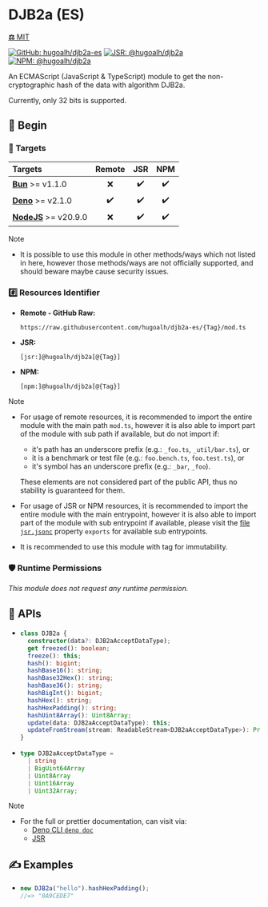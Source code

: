 # DJB2a (ES)

[**⚖️** MIT](./LICENSE.md)

[![GitHub: hugoalh/djb2a-es](https://img.shields.io/github/v/release/hugoalh/djb2a-es?label=hugoalh/djb2a-es&labelColor=181717&logo=github&logoColor=ffffff&sort=semver&style=flat "GitHub: hugoalh/djb2a-es")](https://github.com/hugoalh/djb2a-es)
[![JSR: @hugoalh/djb2a](https://img.shields.io/jsr/v/@hugoalh/djb2a?label=@hugoalh/djb2a&labelColor=F7DF1E&logo=jsr&logoColor=000000&style=flat "JSR: @hugoalh/djb2a")](https://jsr.io/@hugoalh/djb2a)
[![NPM: @hugoalh/djb2a](https://img.shields.io/npm/v/@hugoalh/djb2a?label=@hugoalh/djb2a&labelColor=CB3837&logo=npm&logoColor=ffffff&style=flat "NPM: @hugoalh/djb2a")](https://www.npmjs.com/package/@hugoalh/djb2a)

An ECMAScript (JavaScript & TypeScript) module to get the non-cryptographic hash of the data with algorithm DJB2a.

Currently, only 32 bits is supported.

## 🔰 Begin

### 🎯 Targets

| **Targets** | **Remote** | **JSR** | **NPM** |
|:--|:-:|:-:|:-:|
| **[Bun](https://bun.sh/)** >= v1.1.0 | ❌ | ✔️ | ✔️ |
| **[Deno](https://deno.land/)** >= v2.1.0 | ✔️ | ✔️ | ✔️ |
| **[NodeJS](https://nodejs.org/)** >= v20.9.0 | ❌ | ✔️ | ✔️ |

> [!NOTE]
> - It is possible to use this module in other methods/ways which not listed in here, however those methods/ways are not officially supported, and should beware maybe cause security issues.

### #️⃣ Resources Identifier

- **Remote - GitHub Raw:**
  ```
  https://raw.githubusercontent.com/hugoalh/djb2a-es/{Tag}/mod.ts
  ```
- **JSR:**
  ```
  [jsr:]@hugoalh/djb2a[@{Tag}]
  ```
- **NPM:**
  ```
  [npm:]@hugoalh/djb2a[@{Tag}]
  ```

> [!NOTE]
> - For usage of remote resources, it is recommended to import the entire module with the main path `mod.ts`, however it is also able to import part of the module with sub path if available, but do not import if:
>
>   - it's path has an underscore prefix (e.g.: `_foo.ts`, `_util/bar.ts`), or
>   - it is a benchmark or test file (e.g.: `foo.bench.ts`, `foo.test.ts`), or
>   - it's symbol has an underscore prefix (e.g.: `_bar`, `_foo`).
>
>   These elements are not considered part of the public API, thus no stability is guaranteed for them.
> - For usage of JSR or NPM resources, it is recommended to import the entire module with the main entrypoint, however it is also able to import part of the module with sub entrypoint if available, please visit the [file `jsr.jsonc`](./jsr.jsonc) property `exports` for available sub entrypoints.
> - It is recommended to use this module with tag for immutability.

### 🛡️ Runtime Permissions

*This module does not request any runtime permission.*

## 🧩 APIs

- ```ts
  class DJB2a {
    constructor(data?: DJB2aAcceptDataType);
    get freezed(): boolean;
    freeze(): this;
    hash(): bigint;
    hashBase16(): string;
    hashBase32Hex(): string;
    hashBase36(): string;
    hashBigInt(): bigint;
    hashHex(): string;
    hashHexPadding(): string;
    hashUint8Array(): Uint8Array;
    update(data: DJB2aAcceptDataType): this;
    updateFromStream(stream: ReadableStream<DJB2aAcceptDataType>): Promise<this>;
  }
  ```
- ```ts
  type DJB2aAcceptDataType =
    | string
    | BigUint64Array
    | Uint8Array
    | Uint16Array
    | Uint32Array;
  ```

> [!NOTE]
> - For the full or prettier documentation, can visit via:
>   - [Deno CLI `deno doc`](https://docs.deno.com/runtime/reference/cli/documentation_generator/)
>   - [JSR](https://jsr.io/@hugoalh/djb2a)

## ✍️ Examples

- ```ts
  new DJB2a("hello").hashHexPadding();
  //=> "0A9CEDE7"
  ```
